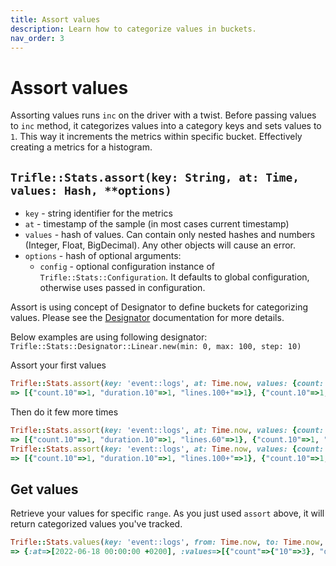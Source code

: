 ```yaml
---
title: Assort values
description: Learn how to categorize values in buckets.
nav_order: 3
---
```


# Assort values

Assorting values runs `inc` on the driver with a twist. Before passing values to `inc` method, it categorizes values into a category keys and sets values to `1`. This way it increments the metrics within specific bucket. Effectively creating a metrics for a histogram.

## `Trifle::Stats.assort(key: String, at: Time, values: Hash, **options)`
- `key` - string identifier for the metrics
- `at` - timestamp of the sample (in most cases current timestamp)
- `values` - hash of values. Can contain only nested hashes and numbers (Integer, Float, BigDecimal). Any other objects will cause an error.
- `options` - hash of optional arguments:
    - `config` - optional configuration instance of `Trifle::Stats::Configuration`. It defaults to global configuration, otherwise uses passed in configuration.

Assort is using concept of Designator to define buckets for categorizing values. Please see the [Designator](../designators) documentation for more details.

Below examples are using following designator: `Trifle::Stats::Designator::Linear.new(min: 0, max: 100, step: 10)`

Assort your first values

```ruby
Trifle::Stats.assort(key: 'event::logs', at: Time.now, values: {count: 1, duration: 2, lines: 241})
=> [{"count.10"=>1, "duration.10"=>1, "lines.100+"=>1}, {"count.10"=>1, "duration.10"=>1, "lines.100+"=>1}]
```

Then do it few more times

```ruby
Trifle::Stats.assort(key: 'event::logs', at: Time.now, values: {count: 1, duration: 1, lines: 56})
=> [{"count.10"=>1, "duration.10"=>1, "lines.60"=>1}, {"count.10"=>1, "duration.10"=>1, "lines.60"=>1}]
Trifle::Stats.assort(key: 'event::logs', at: Time.now, values: {count: 1, duration: 5, lines: 361})
=> [{"count.10"=>1, "duration.10"=>1, "lines.100+"=>1}, {"count.10"=>1, "duration.10"=>1, "lines.100+"=>1}]
```

## Get values

Retrieve your values for specific `range`. As you just used `assort` above, it will return categorized values you've tracked.

```ruby
Trifle::Stats.values(key: 'event::logs', from: Time.now, to: Time.now, range: :day)
=> {:at=>[2022-06-18 00:00:00 +0200], :values=>[{"count"=>{"10"=>3}, "duration"=>{"10"=>3}, "lines"=>{"100+"=>2, "60"=>1}}]}
```
